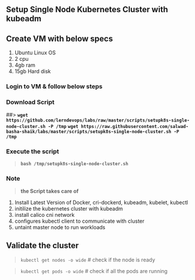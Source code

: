 ## Setup Single Node Kubernetes Cluster with kubeadm

## Create VM with below specs
1) Ubuntu Linux OS
2) 2 cpu
3) 4gb ram
4) 15gb Hard disk

### Login to VM & follow below steps 

### Download Script 

##> **`wget https://github.com/lerndevops/labs/raw/master/scripts/setupk8s-single-node-cluster.sh -P /tmp`**
**`wget https://raw.githubusercontent.com/salwad-basha-shaik/labs/master/scripts/setupk8s-single-node-cluster.sh -P /tmp`**

### Execute the script 

> **`bash /tmp/setupk8s-single-node-cluster.sh`**

### Note

> **the Script takes care of**

1) Install Latest Version of Docker, cri-dockerd, kubeadm, kubelet, kubectl
2) initilize the kubernetes cluster with kubeadm
3) install calico cni network
4) configures kubectl client to communicate with cluster 
5) untaint master node to run workloads

## Validate the cluster  

> `kubectl get nodes -o wide` # check if the node is ready

> `kubectl get pods -o wide` # check if all the pods are running 

